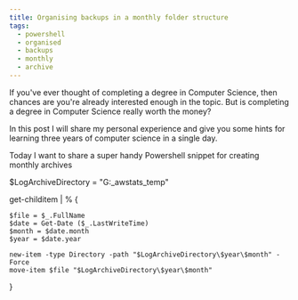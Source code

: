 ```yaml
---
title: Organising backups in a monthly folder structure
tags:
  - powershell
  - organised
  - backups
  - monthly
  - archive
---
```


If you've ever thought of completing a degree in Computer Science, then chances are you're already interested enough in the topic. But is completing a degree in Computer Science really worth the money?

In this post I will share my personal experience and give you some hints for learning three years of computer science in a single day.

<!--more-->

Today I want to share a super handy Powershell snippet for creating monthly archives

$LogArchiveDirectory = "G:\_awstats_temp"

get-childitem | % {

    $file = $_.FullName
    $date = Get-Date ($_.LastWriteTime)
    $month = $date.month
    $year = $date.year

    new-item -type Directory -path "$LogArchiveDirectory\$year\$month" -Force
    move-item $file "$LogArchiveDirectory\$year\$month"
}
